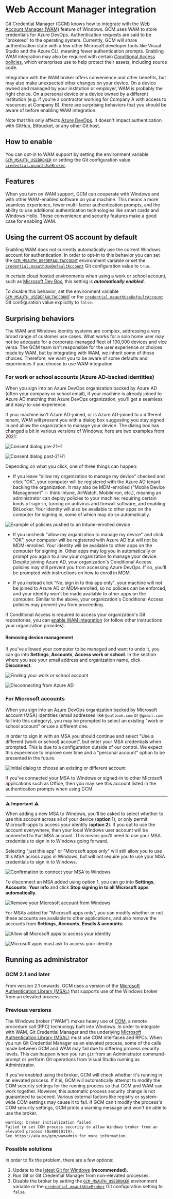 # Web Account Manager integration

Git Credential Manager (GCM) knows how to integrate with the
[Web Account Manager (WAM)][azure-refresh-token-terms] feature of Windows. GCM
uses WAM to store credentials for Azure DevOps. Authentication requests are said
to be "brokered" to the operating system. Currently, GCM will share
authentication state with a few other Microsoft developer tools like Visual
Studio and the Azure CLI, meaning fewer authentication prompts. Enabling WAM
integration may also be required with certain
[Conditional Access policies][azure-conditional-access], which enterprises use
to help protect their assets, including source code.

Integration with the WAM broker offers convenience and other benefits, but may
also make unexpected other changes on your device. On a device owned and managed
by your institution or employer, WAM is probably the right choice. On a personal
device or a device owned by a different institution (e.g. if you're a contractor
working for Company A with access to resources at Company B), there are
surprising behaviors that you should be aware of before enabling WAM integration.

Note that this only affects [Azure DevOps][azure-devops].
It doesn't impact authentication with GitHub, Bitbucket, or any other Git host.

## How to enable

You can opt-in to WAM support by setting the environment variable
[`GCM_MSAUTH_USEBROKER`][GCM_MSAUTH_USEBROKER] or setting the Git configuration
value [`credential.msauthUseBroker`][credential.msauthUseBroker].

## Features

When you turn on WAM support, GCM can cooperate with Windows and with other
WAM-enabled software on your machine. This means a more seamless experience,
fewer multi-factor authentication prompts, and the ability to use additional
authentication technologies like smart cards and Windows Hello. These
convenience and security features make a good case for enabling WAM.

## Using the current OS account by default

Enabling WAM does not currently automatically use the current Windows account
for authentication. In order to opt-in to this behavior you can set the
[`GCM_MSAUTH_USEDEFAULTACCOUNT`][GCM_MSAUTH_USEDEFAULTACCOUNT] environment
variable or set the
[`credential.msauthUseDefaultAccount`][credential.msauthUseDefaultAccount] Git
configuration value to `true`.

In certain cloud hosted environments when using a work or school account, such
as [Microsoft Dev Box][devbox], this setting is **_automatically enabled_**.

To disable this behavior, set the environment variable
[`GCM_MSAUTH_USEDEFAULTACCOUNT`][GCM_MSAUTH_USEDEFAULTACCOUNT] or the
[`credential.msauthUseDefaultAccount`][credential.msauthUseDefaultAccount] Git
configuration value explicitly to `false`.

## Surprising behaviors

The WAM and Windows identity systems are complex, addressing a very broad range
of customer use cases. What works for a solo home user may not be adequate for a
corporate-managed fleet of 100,000 devices and vice versa. The GCM team isn't
responsible for the user experience or choices made by WAM, but by integrating
with WAM, we inherit some of those choices. Therefore, we want you to be aware
of some defaults and experiences if you choose to use WAM integration.

### For work or school accounts (Azure AD-backed identities)

When you sign into an Azure DevOps organization backed by Azure AD (often your
company or school email), if your machine is already joined to Azure AD matching
that Azure DevOps organization, you'll get a seamless and easy-to-use experience.

If your machine isn't Azure AD-joined, or is Azure AD-joined to a different
tenant, WAM will present you with a dialog box suggesting you stay signed in and
allow the organization to manage your device. The dialog box has changed a bit
in various versions of Windows; here are two examples from 2021:

![Consent dialog pre-21H1][aad-questions]

![Consent dialog post-21H1][aad-questions-21h1]

Depending on what you click, one of three things can happen:

- If you leave "allow my organization to manage my device" checked and click
"OK", your computer will be registered with the Azure AD tenant backing the
organization.
It may also be MDM-enrolled ("Mobile Device Management" -- think Intune,
AirWatch, MobileIron, etc.), meaning an administrator can deploy policies to
your machine: requiring certain kinds of sign-in, turning on antivirus and
firewall software, and enabling BitLocker.
Your identity will also be available to other apps on the computer for signing
in, some of which may do so automatically.

![Example of policies pushed to an Intune-enrolled device][aad-bitlocker]

- If you uncheck "allow my organization to manage my device" and click "OK",
your computer will be registered with Azure AD but will not be MDM-enrolled.
Your identity will be available to other apps on the computer for signing in.
Other apps may log you in automatically or prompt you again to allow your
organization to manage your device. Despite joining Azure AD, your
organization's Conditional Access policies may still prevent you from accessing
Azure DevOps.
If so, you'll be prompted with instructions on how to enroll in MDM.

- If you instead click "No, sign in to this app only", your machine will not be
joined to Azure AD or MDM-enrolled, so no policies can be enforced, and your
identity won't be made available to other apps on the computer.
Similar to the above, your organization's Conditional Access policies may
prevent you from proceeding.

If Conditional Access is required to access your organization's Git repositories,
you can [enable WAM integration][GCM_MSAUTH_USEBROKER] (or follow other
instructions your organization provides).

#### Removing device management

If you've allowed your computer to be managed and want to undo it, you can go
into **Settings**, **Accounts**, **Access work or school**.
In the section where you see your email address and organization name, click
**Disconnect**.

![Finding your work or school account][aad-work-school]

![Disconnecting from Azure AD][aad-disconnect]

### For Microsoft accounts

When you sign into an Azure DevOps organization backed by Microsoft account
(MSA) identities (email addresses like `@outlook.com` or `@gmail.com` fall into
this category), you may be prompted to select an existing "work or school
account" or use a different one.

In order to sign in with an MSA you should continue and select "Use a different
[work or school] account", but enter your MSA credentials when prompted. This is
due to a configuration outside of our control. We expect this experience to
improve over time and a "personal account" option to be presented in the future.

![Initial dialog to choose an existing or different account][ms-sign-in]

If you've connected your MSA to Windows or signed-in to other Microsoft
applications such as Office, then you may see this account listed in the
authentication prompts when using GCM.

---

⚠️ **Important** ⚠️

When adding a new MSA to Windows, you'll be asked to select whether to use this
account across all of your device (**option 1**), or only permit Microsoft-apps
to access your identity (**option 2**). If you opt to use the account everywhere,
then your local Windows user account will be connected to that MSA account.
This means you'll need to use your MSA credentials to sign in to Windows going
forward.

Selecting "just this app" or "Microsoft apps only" will still allow you to use
this MSA across apps in Windows, but will not require you to use your MSA
credentials to sign in to Windows.

![Confirmation to connect your MSA to Windows][msa-confirm]

To disconnect an MSA added using option 1, you can go into **Settings**,
**Accounts**, **Your info** and click **Stop signing in to all Microsoft apps
automatically**.

![Remove your Microsoft account from Windows][msa-remove]

For MSAs added for "Microsoft apps only", you can modify whether or not these
accounts are available to other applications, and also remove the accounts from
 **Settings**, **Accounts**, **Emails & accounts**:

![Allow all Microsoft apps to access your identity][all-ms-apps]

![Microsoft apps must ask to access your identity][apps-must-ask]

## Running as administrator

### GCM 2.1 and later

From version 2.1 onwards, GCM uses a version of the [Microsoft Authentication
Library (MSAL)][msal-dotnet] that supports use of the Windows
broker from an elevated process.

### Previous versions

The Windows broker ("WAM") makes heavy use of [COM][ms-com], a remote procedure
call (RPC) technology built into Windows. In order to integrate with WAM, Git
Credential Manager and the underlying
[Microsoft Authentication Library (MSAL)][msal-dotnet] must use COM interfaces
and RPCs. When you run Git Credential Manager as an elevated process, some of
the calls made between GCM and WAM may fail due to differing process security
levels. This can happen when you run `git` from an Administrator command-prompt
or perform Git operations from Visual Studio running as Administrator.

If you've enabled using the broker, GCM will check whether it's running in an
elevated process. If it is, GCM will automatically attempt to modify the COM
security settings for the running process so that GCM and WAM can work together.
However, this automatic process security change is not guaranteed to succeed.
Various external factors like registry or system-wide COM settings may cause it
to fail. If GCM can't modify the process's COM security settings, GCM prints a
warning message and won't be able to use the broker.

```text
warning: broker initialization failed
Failed to set COM process security to allow Windows broker from an elevated process (0x80010119).
See https://aka.ms/gcm/wamadmin for more information.
```

### Possible solutions

In order to fix the problem, there are a few options:

1. Update to the [latest Git for Windows][git-for-windows-latest]
   **(recommended)**.
2. Run Git or Git Credential Manager from non-elevated processes.
3. Disable the broker by setting the
   [`GCM_MSAUTH_USEBROKER`][GCM_MSAUTH_USEBROKER]
   environment variable or the
   [`credential.msauthUseBroker`][credential.msauthUseBroker]
   Git configuration setting to `false`.

[azure-refresh-token-terms]: https://docs.microsoft.com/azure/active-directory/devices/concept-primary-refresh-token#key-terminology-and-components
[azure-conditional-access]: https://docs.microsoft.com/azure/active-directory/conditional-access/overview
[azure-devops]: https://dev.azure.com
[GCM_MSAUTH_USEBROKER]: environment.md#GCM_MSAUTH_USEBROKER-experimental
[GCM_MSAUTH_USEDEFAULTACCOUNT]: environment.md#GCM_MSAUTH_USEDEFAULTACCOUNT-experimental
[credential.msauthUseBroker]: configuration.md#credentialmsauthusebroker-experimental
[credential.msauthUseDefaultAccount]: configuration.md#credentialmsauthusedefaultaccount-experimental
[aad-questions]: img/aad-questions.png
[aad-questions-21h1]: img/aad-questions-21H1.png
[aad-bitlocker]: img/aad-bitlocker.png
[aad-work-school]: img/aad-work-school.png
[aad-disconnect]: img/aad-disconnect.png
[ms-sign-in]: img/get-signed-in.png
[all-ms-apps]: img/all-microsoft.png
[apps-must-ask]: img/apps-must-ask.png
[ms-com]: https://docs.microsoft.com/en-us/windows/win32/com/the-component-object-model
[msa-confirm]: img/msa-confirm.png
[msa-remove]: img/msa-remove.png
[msal-dotnet]: https://aka.ms/msal-net
[devbox]: https://azure.microsoft.com/en-us/products/dev-box
[git-for-windows-latest]: https://git-scm.com/download/win

